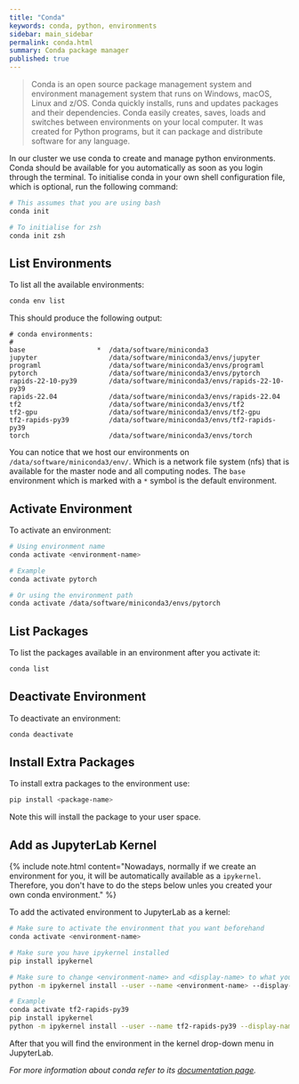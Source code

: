 ```yaml
---
title: "Conda"
keywords: conda, python, environments
sidebar: main_sidebar
permalink: conda.html
summary: Conda package manager
published: true
---
```


> Conda is an open source package management system and environment management system that runs on Windows, macOS, Linux and z/OS. Conda quickly installs, runs and updates packages and their dependencies. Conda easily creates, saves, loads and switches between environments on your local computer. It was created for Python programs, but it can package and distribute software for any language.

In our cluster we use conda to create and manage python environments. Conda should be available for you automatically as soon as you login through the terminal. To initialise conda in your own shell configuration file, which is optional, run the following command:
```bash
# This assumes that you are using bash
conda init

# To initialise for zsh
conda init zsh
```

## List Environments
To list all the available environments:
```bash
conda env list
```

This should produce the following output:
```
# conda environments:
#
base                  *  /data/software/miniconda3
jupyter                  /data/software/miniconda3/envs/jupyter
programl                 /data/software/miniconda3/envs/programl
pytorch                  /data/software/miniconda3/envs/pytorch
rapids-22-10-py39        /data/software/miniconda3/envs/rapids-22-10-py39
rapids-22.04             /data/software/miniconda3/envs/rapids-22.04
tf2                      /data/software/miniconda3/envs/tf2
tf2-gpu                  /data/software/miniconda3/envs/tf2-gpu
tf2-rapids-py39          /data/software/miniconda3/envs/tf2-rapids-py39
torch                    /data/software/miniconda3/envs/torch
```

You can notice that we host our environments on `/data/software/miniconda3/env/`. Which is a network file system (nfs) that is available for the master node and all computing nodes. The `base` environment which is marked with a `*` symbol is the default environment.

## Activate Environment
To activate an environment:
```bash
# Using environment name
conda activate <environment-name>

# Example
conda activate pytorch

# Or using the environment path
conda activate /data/software/miniconda3/envs/pytorch
```

## List Packages
To list the packages available in an environment after you activate it:
```bash
conda list
```

## Deactivate Environment
To deactivate an environment:
```bash
conda deactivate
```

## Install Extra Packages
To install extra packages to the environment use:
```bash
pip install <package-name>
```
Note this will install the package to your user space.

## Add as JupyterLab Kernel

{% include note.html content="Nowadays, normally if we create an environment for you, it will be automatically available as a `ipykernel`. Therefore, you don't have to do the steps below unles you created your own conda environment." %}

To add the activated environment to JupyterLab as a kernel:
```bash
# Make sure to activate the environment that you want beforehand
conda activate <environment-name>

# Make sure you have ipykernel installed
pip install ipykernel

# Make sure to change <environment-name> and <display-name> to what you want
python -m ipykernel install --user --name <environment-name> --display-name "<display-name>"

# Example
conda activate tf2-rapids-py39
pip install ipykernel
python -m ipykernel install --user --name tf2-rapids-py39 --display-name "TF2 RAPIDS Py39"
```

After that you will find the environment in the kernel drop-down menu in JupyterLab.

_For more information about conda refer to its [documentation page](https://docs.conda.io/projects/conda/en/stable/user-guide/index.html)._
